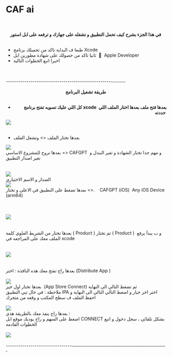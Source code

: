 # CAF ai
<div style="font-family: var(--Cfont); white-space-collapse: preserve-breaks; text-align: center;"><br></div><div style="font-family: var(--Cfont); white-space-collapse: preserve-breaks; text-align: center;"><b><br></b></div><div style="font-family: var(--Cfont); white-space-collapse: preserve-breaks; text-align: center;"><b>في هذا الجزء بشرح كيف تحمل التطبيق و تشغله على جهازك و ترفعه على ابل استور&nbsp;</b></div><div style="font-family: var(--Cfont); white-space-collapse: preserve-breaks; text-align: center;"><br style="font-family: var(--Cfont);"></div><div style="font-family: var(--Cfont); white-space-collapse: preserve-breaks;"><ul style="font-family: var(--Cfont);"><li style="font-family: var(--Cfont);">طبعا ف البداية تاكد من تحميلك برنامج Xcode&nbsp;</li><li style="font-family: var(--Cfont);">ثانيا تاكد من حصولك على شهادة مطورين ابل&nbsp; &nbsp; Apple Developer</li><li style="font-family: var(--Cfont);">اخيرا اتبع الخطوات التالية</li></ul><div><br></div><div><br></div><div>---------------------------------------------------<span style="font-family: Rabar_021; background-color: var(--Cbody);">----------</span></div><div><span style="font-family: Rabar_021; background-color: var(--Cbody);"><br></span></div><div style="text-align: center;"><span style="font-family: Rabar_021; background-color: var(--Cbody);"><b>طريقة تشغيل البرنامج&nbsp;</b></span></div><div style="text-align: center;"><span style="font-family: Rabar_021; background-color: var(--Cbody);"><b><br></b></span></div><div style="text-align: right;"><ul><li><b>كل اللي عليك تسويه تفتح برنامج xcode&nbsp; بعدها فتح ملف بعدها اختار الملف اللي حددته&nbsp;</b></li></ul></div></div><div><img src="https://i.postimg.cc/D0wPjZf1/image.png" ;"="" style="font-family: var(--Cfont);"><br></div><div><br></div><div><ul><li>بعدها تختار الملف =&gt; وتشغل الملف&nbsp;</li></ul></div><img src="https://i.postimg.cc/mZ1nGpTM/image.png"><div>بعدها تروح للمشروع الاساسي =&gt; CAFGPT&nbsp; و مهم جدا تختار الشهادة و تغير البندل و تغير اصدار التطبيق&nbsp;</div><div><br></div><div><br></div><img src="https://i.postimg.cc/wv7nBGzR/image.png"><div>الصدار و الاسم الاختياري&nbsp;</div><div><img src="https://i.postimg.cc/QMxfH01X/image.png" style="font-family: Rabar_021; background-color: var(--Cbody);"><br></div><div>بعدها تضغط على التطبيق في الاعلى و تختار =&gt;.&nbsp; &nbsp; CAFGPT (iOS)&nbsp; Any iOS Device (arm64)</div><div><br></div><div><br></div><div><br></div><div><img src="https://i.postimg.cc/FzWrXPy7/image.png" style="font-family: Rabar_021; background-color: var(--Cbody);"><br></div><div><br></div><div><br></div><div>بعدها تختار من الشريط العلوي كلمة (&nbsp;Product ) ثم تختار ( Product )&nbsp; و ب يبدأ يرفع الملف معك على المراجعه في xcode&nbsp;&nbsp;</div><div><br></div><div><br></div><div><img src="https://i.postimg.cc/B6d6j78k/image.png" style="font-family: Rabar_021; background-color: var(--Cbody);"><br></div><div><br></div><div><br></div><div>بعدها راح تفتح معك هذه النافذة : اختر (Distribute App )&nbsp;</div><div><br></div><div><img src="https://i.postimg.cc/mkk2cMXX/image.png" style="font-family: Rabar_021; background-color: var(--Cbody);"><br></div><div>بعدها تختار اول خير&nbsp; (App Store Connect) ثم تضغط التالي الى النهاية&nbsp;</div><div>ملاحظة : في حال تبي التطبيق IPA اختر اخر خيار و اضغط التالي التالي الى النهاية و احفظ الملف ف سطح المكتب و وقعه من متجرك&nbsp;</div><div><br></div><div><img src="https://i.postimg.cc/nrffxm89/image.png" style="font-family: Rabar_021; background-color: var(--Cbody);"><br></div><div>بعدها راح ينفذ معك بالطريقة هذي :&nbsp;</div><div>اضغط على السهم و راح يوديك موقع ابل CONNECT بشكل تلقائي ، سجل دخول و اتبع الخطوات القادمة&nbsp;</div><div><br></div><div><img src="https://i.postimg.cc/prLYpGMw/image.png" style="font-family: Rabar_021; background-color: var(--Cbody);"><br></div><div><br></div><div>--------------------------------<span style="font-family: Rabar_021; background-color: var(--Cbody);">--------------------------------</span><span style="font-family: Rabar_021; background-color: var(--Cbody);">--------------------------------</span></div><div><br></div><div><table style="font-family: var(--Cfont);"></table></div>
